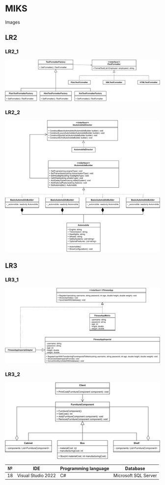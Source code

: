 # MIKS

Images
## LR2
### LR2_1
![LR2 first part](lr2-1.png)
### LR2_2
![LR2 second part](lr2-2.png)

## LR3
### LR3_1
![LR3 first part](lr3-1.png)
### LR3_2
![LR3 second part](lr3-2.png)



| № | IDE                | Programming language | Database           |
|---|--------------------|-----------------------|--------------------|
| 18| Visual Studio 2022 | C#                    | Microsoft SQL Server|
